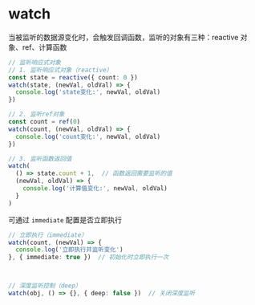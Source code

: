# watch
当被监听的数据源变化时，会触发回调函数，监听的对象有三种：reactive 对象、ref、计算函数
```ts
// 监听响应式对象
// 1. 监听响应式对象（reactive）
const state = reactive({ count: 0 })
watch(state, (newVal, oldVal) => {
  console.log('state变化:', newVal, oldVal)
})

// 2. 监听ref对象
const count = ref(0)
watch(count, (newVal, oldVal) => {
  console.log('count变化:', newVal, oldVal)
})

// 3. 监听函数返回值
watch(
  () => state.count + 1,  // 函数返回需要监听的值
  (newVal, oldVal) => {
    console.log('计算值变化:', newVal, oldVal)
  }
)
```

可通过 `immediate` 配置是否立即执行
```ts
// 立即执行（immediate）
watch(count, (newVal) => {
  console.log('立即执行并监听变化')
}, { immediate: true })  // 初始化时立即执行一次



// 深度监听控制（deep）
watch(obj, () => {}, { deep: false })  // 关闭深度监听
```